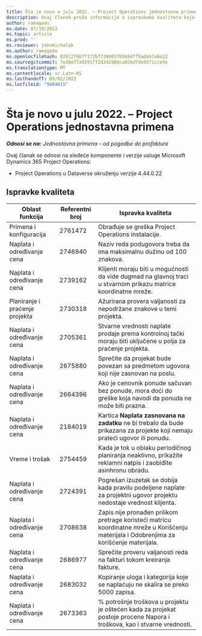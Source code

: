 ```yaml
---
title: Šta je novo u julu 2022. – Project Operations jednostavna primena
description: Ovaj članak pruža informacije o ispravkama kvaliteta koje su dostupne u izdanju za jul 2022. usluge Microsoft Dynamics 365 Project Operations jednostavna primena.
author: ramagadu
ms.date: 07/19/2022
ms.topic: article
ms.prod: ''
ms.reviewer: johnmichalak
ms.author: ramagadu
ms.openlocfilehash: 82812f0b7f172bf7386057b5684ff5ade67a6a22
ms.sourcegitcommit: 7ed8e77a92917f2d242988ca02bd7de9571cce5e
ms.translationtype: MT
ms.contentlocale: sr-Latn-RS
ms.lasthandoff: 09/02/2022
ms.locfileid: "9404015"
---
```

# <a name="whats-new-july-2022---project-operations-lite-deployment"></a>Šta je novo u julu 2022. – Project Operations jednostavna primena

_**Odnosi se na:** Jednostavna primena – od pogodbe do profakture_

Ovaj članak se odnosi na sledeće komponente i verzije usluge Microsoft Dynamics 365 Project Operations:

- Project Operations u Dataverse okruženju verzije 4.44.0.22

## <a name="quality-updates"></a>Ispravke kvaliteta

| Oblast funkcija | Referentni broj | Ispravka kvaliteta |
| --- | --- | --- |
| Primena i konfiguracija | 2761472 | Obrađuje se greška Project Operations instalacije. |
| Naplata i određivanje cena | 2746940 | Naziv reda podugovora treba da ima maksimalnu dužinu od 100 znakova. |
| Naplata i određivanje cena | 2739162 | Klijenti moraju biti u mogućnosti da vide dugmad na glavnoj traci u stvarnom prikazu matrice koordinatne mreže. |
| Planiranje i praćenje projekta | 2730318 | Ažurirana provera valjanosti za nepodržane znakove u temi projekta. |
| Naplata i određivanje cena | 2705361 | Stvarne vrednosti naplate prodaje prema kontrolnoj tački moraju biti uključene u polja za praćenje projekta. |
| Naplata i određivanje cena | 2675880 | Sprečite da projekat bude povezan sa predmetom ugovora koji nije zasnovan na poslu. |
| Naplata i određivanje cena | 2664396 | Ako je cenovnik ponude sačuvan bez ponude, mora doći do greške koja navodi da ponuda ne može biti prazna. |
| Naplata i određivanje cena | 2184019 | Kartica **Naplata zasnovana na zadatku** ne bi trebalo da bude prikazana za projekte koji nemaju prateći ugovor ili ponudu. |
| Vreme i trošak | 2754459 | Kada je tok u oblaku periodičnog planiranja neaktivno, prikažite reklamni natpis i zaobiđite asinhronu obradu. |
| Naplata i određivanje cena | 2724391 | Pogrešan izuzetak se dobija kada pravilu podeljene naplate za projektni ugovor projektu nedostaje vrednost klijenta. |
| Naplata i određivanje cena | 2708638 | Zapis nije pronađen prilikom pretrage koristeći matricu koordinatne mreže u Korišćenju materijala i Odobrenjima za korišćenje materijala.|
| Naplata i određivanje cena | 2686977 | Sprečite proveru valjanosti reda na fakturi tokom kreiranja fakture. |
| Naplata i određivanje cena | 2683032 | Kopiranje uloga i kategorija koje se naplaćuju ne skalira se preko 5000 zapisa.|
| Naplata i određivanje cena | 2673363 | % potrošnje troškova u projektu je oštećen kada za projekat postoje procene Napora i troškova, kao i stvarne vrednosti. |
